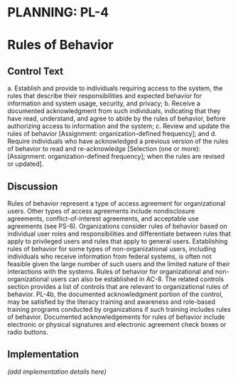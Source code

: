 # PLANNING: PL-4
# Rules of Behavior

## Control Text


a. Establish and provide to individuals requiring access to the system, the rules that describe their responsibilities and expected behavior for information and system usage, security, and privacy;
b. Receive a documented acknowledgment from such individuals, indicating that they have read, understand, and agree to abide by the rules of behavior, before authorizing access to information and the system;
c. Review and update the rules of behavior [Assignment: organization-defined frequency]; and
d. Require individuals who have acknowledged a previous version of the rules of behavior to read and re-acknowledge [Selection (one or more): [Assignment: organization-defined frequency]; when the rules are revised or updated].

## Discussion

Rules of behavior represent a type of access agreement for organizational users. Other types of access agreements include nondisclosure agreements, conflict-of-interest agreements, and acceptable use agreements (see PS-6). Organizations consider rules of behavior based on individual user roles and responsibilities and differentiate between rules that apply to privileged users and rules that apply to general users. Establishing rules of behavior for some types of non-organizational users, including individuals who receive information from federal systems, is often not feasible given the large number of such users and the limited nature of their interactions with the systems. Rules of behavior for organizational and non-organizational users can also be established in AC-8. The related controls section provides a list of controls that are relevant to organizational rules of behavior. PL-4b, the documented acknowledgment portion of the control, may be satisfied by the literacy training and awareness and role-based training programs conducted by organizations if such training includes rules of behavior. Documented acknowledgements for rules of behavior include electronic or physical signatures and electronic agreement check boxes or radio buttons.

## Implementation

_(add implementation details here)_
